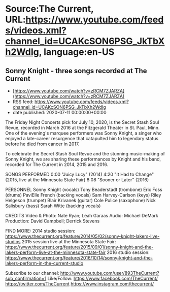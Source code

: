 # Source:The Current, URL:https://www.youtube.com/feeds/videos.xml?channel_id=UCAKcSON6PSG_JkTbXh2WdIg, language:en-US

## Sonny Knight - three songs recorded at The Current
 - [https://www.youtube.com/watch?v=zRCM7ZJARZA](https://www.youtube.com/watch?v=zRCM7ZJARZA)
 - RSS feed: https://www.youtube.com/feeds/videos.xml?channel_id=UCAKcSON6PSG_JkTbXh2WdIg
 - date published: 2020-07-11 00:00:00+00:00

The Friday Night Concerts pick for July 10, 2020, is the Secret Stash Soul Revue, recorded in March 2016 at the Fitzgerald Theater in St. Paul, Minn. One of the evening's marquee performers was Sonny Knight, a singer who enjoyed a late-career resurgence that catapulted him to legendary status before he died from cancer in 2017.

To celebrate the Secret Stash Soul Revue and the stunning music-making of Sonny Knight, we are sharing these performances by Knight and his band, recorded for The Current in 2014, 2015 and 2016.

SONGS PERFORMED
0:00 "Juicy Lucy" (2014)
4:20 "It Had to Change" (2015, live at the Minnesota State Fair)
8:08 "Sooner or Later" (2016)

PERSONNEL
Sonny Knight (vocals)
Tony Beaderstadt (trombone)
Eric Foss (drums)
PaviElle French (backing vocals)
Sam Harvey-Carlson (keys)
Riley Helgeson (trumpet)
Blair Krivanek (guitar)
Cole Pulice (saxophone)
Nick Salisbury (bass)
Sarah Witte (backing vocals)

CREDITS
Video & Photo: Nate Ryan; Leah Garaas
Audio: Michael DeMark
Production: David Campbell; Derrick Stevens

FIND MORE:
2014 studio session: https://www.thecurrent.org/feature/2014/05/02/sonny-knight-lakers-live-studios
2015 session live at the Minnesota State Fair: https://www.thecurrent.org/feature/2015/09/01/sonny-knight-and-the-lakers-perform-live-at-the-minnesota-state-fair
2016 studio session:
https://www.thecurrent.org/feature/2016/10/14/sonny-knight-and-the-lakers-perform-in-the-current-studio

Subscribe to our channel:
http://www.youtube.com/user/893TheCurrent?sub_confirmation=1
Like/Follow:
https://www.facebook.com/TheCurrent/
https://twitter.com/TheCurrent
https://www.instagram.com/thecurrent/

